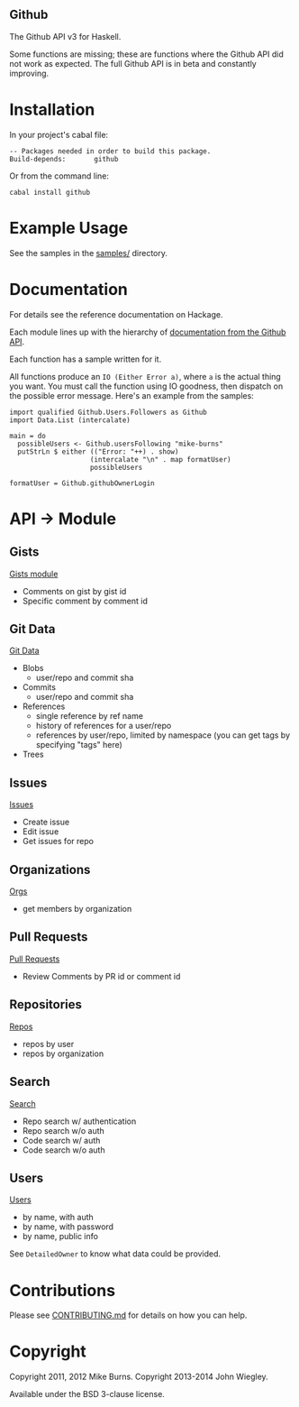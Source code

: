 Github
------

The Github API v3 for Haskell.

Some functions are missing; these are functions where the Github API did
not work as expected. The full Github API is in beta and constantly
improving.

Installation
============

In your project's cabal file:

    -- Packages needed in order to build this package.
    Build-depends:       github

Or from the command line:

    cabal install github

Example Usage
=============

See the samples in the
[samples/](https://github.com/fpco/github/tree/master/samples) directory.

Documentation
=============

For details see the reference documentation on Hackage.

Each module lines up with the hierarchy of
[documentation from the Github API](http://developer.github.com/v3/).

Each function has a sample written for it.

All functions produce an `IO (Either Error a)`, where `a` is the actual thing
you want. You must call the function using IO goodness, then dispatch on the
possible error message. Here's an example from the samples:

    import qualified Github.Users.Followers as Github
    import Data.List (intercalate)

    main = do
      possibleUsers <- Github.usersFollowing "mike-burns"
      putStrLn $ either (("Error: "++) . show)
                        (intercalate "\n" . map formatUser)
                        possibleUsers

    formatUser = Github.githubOwnerLogin

API -> Module
============

<!---
## Activity
parseEvent? Don't know what support there is.

## Enterprise 2.3

No support? Not sure.

## Miscellaneous

### Emojis
### Gitignore
### Licenses
### Markdown
### Meta
### Rate Limit
--->

## Gists

[Gists module](https://github.com/jwiegley/github/blob/master/Github/Gists.hs)

- Comments on gist by gist id
- Specific comment by comment id

## Git Data

[Git Data](https://github.com/jwiegley/github/tree/master/Github/GitData)

- Blobs
  - user/repo and commit sha
- Commits
  - user/repo and commit sha
- References
  - single reference by ref name
  - history of references for a user/repo
  - references by user/repo, limited by namespace (you can get tags by specifying "tags" here)
- Trees

## Issues

[Issues](https://github.com/jwiegley/github/blob/master/Github/Issues.hs)

- Create issue
- Edit issue
- Get issues for repo

## Organizations

[Orgs](https://github.com/jwiegley/github/tree/master/Github/Organizations)

- get members by organization

## Pull Requests

[Pull Requests](https://github.com/jwiegley/github/tree/master/Github/PullRequests)

- Review Comments by PR id or comment id


## Repositories

[Repos](https://github.com/jwiegley/github/tree/master/Github/Repos)

- repos by user
- repos by organization

## Search

[Search](https://github.com/jwiegley/github/blob/master/Github/Search.hs)

- Repo search w/ authentication
- Repo search w/o auth
- Code search w/ auth
- Code search w/o auth

## Users

[Users](https://github.com/jwiegley/github/blob/master/Github/Users.hs)

- by name, with auth
- by name, with password
- by name, public info

See `DetailedOwner` to know what data could be provided.


Contributions
=============

Please see
[CONTRIBUTING.md](https://github.com/fpco/github/blob/master/CONTRIBUTING.md)
for details on how you can help.

Copyright
=========

Copyright 2011, 2012 Mike Burns.
Copyright 2013-2014 John Wiegley.

Available under the BSD 3-clause license.
